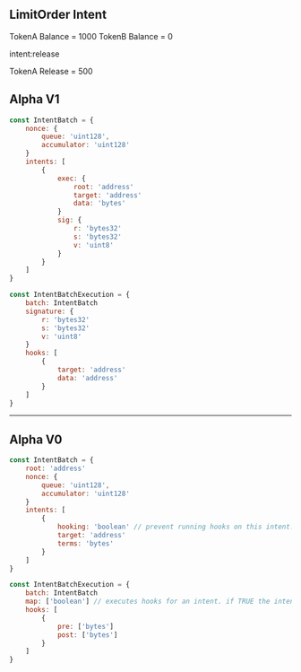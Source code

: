 
## LimitOrder Intent

TokenA Balance = 1000
TokenB Balance = 0

intent:release

TokenA Release = 500







## Alpha V1

```js
const IntentBatch = {
    nonce: {
        queue: 'uint128',
        accumulator: 'uint128'
    }
    intents: [
        {
            exec: {
                root: 'address'
                target: 'address'
                data: 'bytes'
            }
            sig: {
                r: 'bytes32'
                s: 'bytes32'
                v: 'uint8'
            }
        }
    ]
}
```

```js
const IntentBatchExecution = {
    batch: IntentBatch
    signature: {
        r: 'bytes32'
        s: 'bytes32'
        v: 'uint8'
    }
    hooks: [
        {
            target: 'address'
            data: 'address'
        }
    ]
}
```

------------------------------------------


## Alpha V0

```js
const IntentBatch = {
    root: 'address'
    nonce: {
        queue: 'uint128',
        accumulator: 'uint128'
    }
    intents: [
        {
            hooking: 'boolean' // prevent running hooks on this intent. critical for enforcing final intent outcomes.
            target: 'address'
            terms: 'bytes'
        }
    ]
}
```

```js
const IntentBatchExecution = {
    batch: IntentBatch
    map: ['boolean'] // executes hooks for an intent. if TRUE the intent `hooking` must also be TRUE.
    hooks: [
        {
            pre: ['bytes']
            post: ['bytes']
        }
    ]
}
```
 
